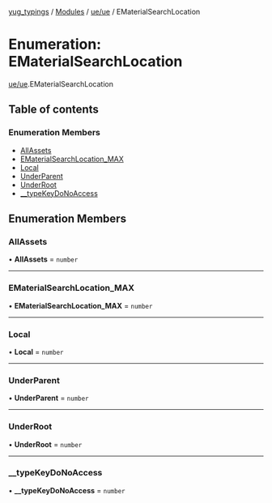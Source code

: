 [yug_typings](../README.md) / [Modules](../modules.md) / [ue/ue](../modules/ue_ue.md) / EMaterialSearchLocation

# Enumeration: EMaterialSearchLocation

[ue/ue](../modules/ue_ue.md).EMaterialSearchLocation

## Table of contents

### Enumeration Members

- [AllAssets](ue_ue.EMaterialSearchLocation.md#allassets)
- [EMaterialSearchLocation\_MAX](ue_ue.EMaterialSearchLocation.md#ematerialsearchlocation_max)
- [Local](ue_ue.EMaterialSearchLocation.md#local)
- [UnderParent](ue_ue.EMaterialSearchLocation.md#underparent)
- [UnderRoot](ue_ue.EMaterialSearchLocation.md#underroot)
- [\_\_typeKeyDoNoAccess](ue_ue.EMaterialSearchLocation.md#__typekeydonoaccess)

## Enumeration Members

### AllAssets

• **AllAssets** = `number`

___

### EMaterialSearchLocation\_MAX

• **EMaterialSearchLocation\_MAX** = `number`

___

### Local

• **Local** = `number`

___

### UnderParent

• **UnderParent** = `number`

___

### UnderRoot

• **UnderRoot** = `number`

___

### \_\_typeKeyDoNoAccess

• **\_\_typeKeyDoNoAccess** = `number`
